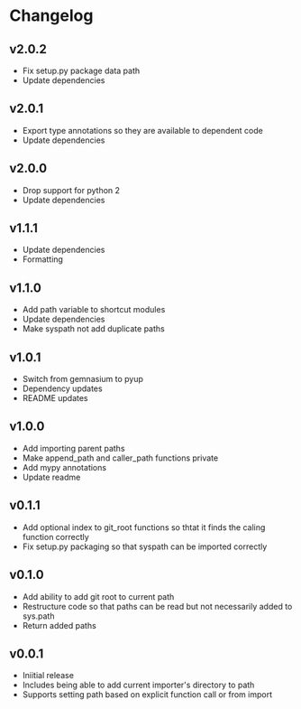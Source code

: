 Changelog
=========

v2.0.2
------

 - Fix setup.py package data path
 - Update dependencies


v2.0.1
------

 - Export type annotations so they are available to dependent code
 - Update dependencies


v2.0.0
------

 - Drop support for python 2
 - Update dependencies


v1.1.1
------

 - Update dependencies
 - Formatting


v1.1.0
------

 - Add path variable to shortcut modules
 - Update dependencies
 - Make syspath not add duplicate paths


v1.0.1
------

 - Switch from gemnasium to pyup
 - Dependency updates
 - README updates


v1.0.0
------

 - Add importing parent paths
 - Make append_path and caller_path functions private
 - Add mypy annotations
 - Update readme


v0.1.1
------

 - Add optional index to git_root functions so thtat it finds the caling function correctly
 - Fix setup.py packaging so that syspath can be imported correctly


v0.1.0
------

 - Add ability to add git root to current path
 - Restructure code so that paths can be read but not necessarily added to sys.path
 - Return added paths


v0.0.1
------

 - Iniitial release
 - Includes being able to add current importer's directory to path
 - Supports setting path based on explicit function call or from import
